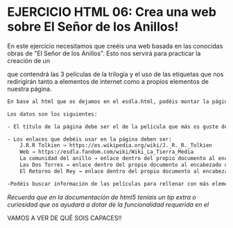 # EJERCICIO HTML 06: Crea una web sobre El Señor de los Anillos!

En este ejercicio necesitamos que creéis una web basada en las conocidas obras de "El Señor de los Anillos". Esto nos servirá para practicar la creación de un <nav> que contendrá las 3 películas de la trilogía y el uso de las etiquetas <a> que nos redirigirán tanto a elementos de internet como a propios elementos de nuestra página.

```bash
En base al html que os dejamos en el esdla.html, podéis montar la página:

Los datos son los siguientes:

- El título de la página debe ser el de la película que más os guste de la trilogía.

- Los enlaces que debéis usar en la página deben ser:
    J.R.R Tolkien → https://es.wikipedia.org/wiki/J._R._R._Tolkien
    Web → https://esdla.fandom.com/wiki/Wiki_La_Tierra_Media
    La comunidad del anillo → enlace dentro del propio documento al encabezado que coincida con "La comunidad del anillo"
    Las Dos Torres → enlace dentro del propio documento al encabezado que coincida con "Las Dos Torres"
    El Retorno del Rey → enlace dentro del propio documento al encabezado que coincida con "El Retorno del Rey"

-Podéis buscar información de las películas para rellenar con más elementos vuestra web.

```
*Recuerda que en la documentación de html5 teníais un tip extra o curiosidad que os ayudará a dotar de la funcionalidad requerida en el <nav></nav>*


VAMOS A VER DE QUÉ SOIS CAPACES!!
